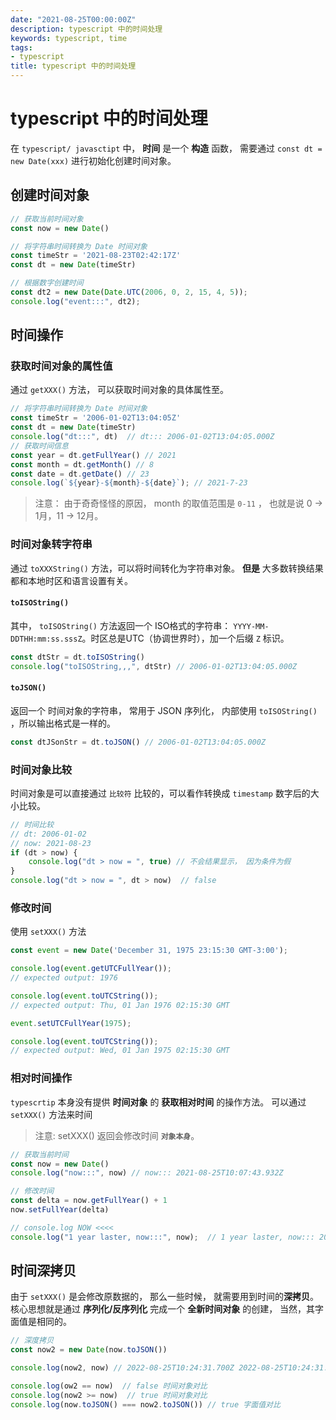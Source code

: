 ```yaml
---
date: "2021-08-25T00:00:00Z"
description: typescript 中的时间处理
keywords: typescript, time
tags:
- typescript
title: typescript 中的时间处理
---
```


# typescript 中的时间处理



在 `typescript/ javasctipt` 中， **时间** 是一个 **构造** 函数， 需要通过 `const dt = new Date(xxx)` 进行初始化创建时间对象。



## 创建时间对象



```ts
// 获取当前时间对象
const now = new Date()

// 将字符串时间转换为 Date 时间对象
const timeStr = '2021-08-23T02:42:17Z'
const dt = new Date(timeStr)

// 根据数字创建时间
const dt2 = new Date(Date.UTC(2006, 0, 2, 15, 4, 5));
console.log("event:::", dt2);
```



## 时间操作



### 获取时间对象的属性值

通过 `getXXX()` 方法， 可以获取时间对象的具体属性至。

```ts
// 将字符串时间转换为 Date 时间对象
const timeStr = '2006-01-02T13:04:05Z'
const dt = new Date(timeStr)
console.log("dt:::", dt)  // dt::: 2006-01-02T13:04:05.000Z
// 获取时间信息
const year = dt.getFullYear() // 2021
const month = dt.getMonth() // 8
const date = dt.getDate() // 23
console.log(`${year}-${month}-${date}`); // 2021-7-23

```

> 注意： 由于奇奇怪怪的原因， month 的取值范围是 `0-11` ， 也就是说 0 -> 1月，11 -> 12月。



### 时间对象转字符串



通过 `toXXXString()` 方法，可以将时间转化为字符串对象。 **但是** 大多数转换结果都和本地时区和语言设置有关。



#### `toISOString()`

其中， `toISOString()` 方法返回一个 ISO格式的字符串： `YYYY-MM-DDTHH:mm:ss.sssZ`。时区总是UTC（协调世界时），加一个后缀 `Z` 标识。

```ts
const dtStr = dt.toISOString()
console.log("toISOString,,,", dtStr) // 2006-01-02T13:04:05.000Z
```



#### `toJSON()`

返回一个 时间对象的字符串， 常用于 JSON 序列化， 内部使用 `toISOString()` ，所以输出格式是一样的。

```ts
const dtJSonStr = dt.toJSON() // 2006-01-02T13:04:05.000Z
```



### 时间对象比较

时间对象是可以直接通过 `比较符` 比较的，可以看作转换成 `timestamp` 数字后的大小比较。

```ts
// 时间比较
// dt: 2006-01-02 
// now: 2021-08-23
if (dt > now) {
    console.log("dt > now = ", true) // 不会结果显示， 因为条件为假
}
console.log("dt > now = ", dt > now)  // false
```



### 修改时间



使用 `setXXX()` 方法

```ts
const event = new Date('December 31, 1975 23:15:30 GMT-3:00');

console.log(event.getUTCFullYear());
// expected output: 1976

console.log(event.toUTCString());
// expected output: Thu, 01 Jan 1976 02:15:30 GMT

event.setUTCFullYear(1975);

console.log(event.toUTCString());
// expected output: Wed, 01 Jan 1975 02:15:30 GMT
```



### 相对时间操作

`typescrtip` 本身没有提供 **时间对象** 的 **获取相对时间**  的操作方法。 可以通过 `setXXX()` 方法来时间

> 注意:  setXXX() 返回会修改时间 **`对象本身`**。

```ts
// 获取当前时间
const now = new Date()
console.log("now:::", now) // now::: 2021-08-25T10:07:43.932Z

// 修改时间
const delta = now.getFullYear() + 1
now.setFullYear(delta)

// console.log NOW <<<<
console.log("1 year laster, now:::", now);  // 1 year laster, now::: 2022-08-25T10:07:43.932Z

```





## 时间深拷贝



由于 `setXXX()` 是会修改原数据的， 那么一些时候， 就需要用到时间的**深拷贝**。 核心思想就是通过 **序列化/反序列化** 完成一个 **全新时间对象** 的创建， 当然，其字面值是相同的。

```ts
// 深度拷贝
const now2 = new Date(now.toJSON())

console.log(now2, now) // 2022-08-25T10:24:31.700Z 2022-08-25T10:24:31.700Z

console.log(ow2 == now)  // false 时间对象对比
console.log(now2 >= now)  // true 时间对象对比
console.log(now.toJSON() === now2.toJSON()) // true 字面值对比

```

